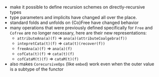 - make it possible to define recursion schemes on directly-recursive types
- type parameters and implicits have changed all over the place.
- standard folds and unfolds on {Co}Free have changed behavior
- many operations that were previously defined specifically for `Free` and `Cofree` are no longer necessary, here are their new representations:
  - `attributeAna(a)(f)` => `ana(a)(attributeCoalgebra(f))`
  - `intepretCata(t)(f)` => `cata(t)(recover(f))`
  - `freeAna(a)(f)` => `ana(a)(f)`
  - `cofCata(t)(f)` => `cata(t)(f)`
  - `cofCataM(t)(f)` => `cataM(t)(f)`
- also makes `CorecursiveOps` (like `embed`) work even when the outer value is a subtype of the functor
